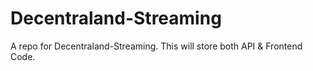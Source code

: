 # Decentraland-Streaming


A repo for Decentraland-Streaming.
This will store both API & Frontend Code.
